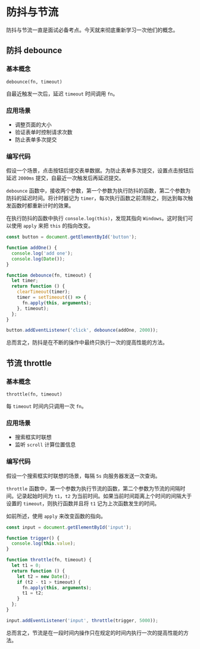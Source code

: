 # 防抖与节流

防抖与节流一直是面试必备考点。今天就来彻底重新学习一次他们的概念。

## 防抖 debounce

### 基本概念

`debounce(fn, timeout)`

自最近触发一次后，延迟 `timeout` 时间调用 `fn`。

### 应用场景

- 调整页面的大小
- 验证表单时控制请求次数
- 防止表单多次提交

### 编写代码

假设一个场景，点击按钮后提交表单数据。为防止表单多次提交，设置点击按钮后延迟 `2000ms` 提交，自最近一次触发后再延迟提交。

`debounce` 函数中，接收两个参数，第一个参数为执行防抖的函数，第二个参数为防抖的延迟时间。将计时器记为 `timer`，每次执行函数之前清除之，则达到每次触发函数时都重新计时的效果。

在执行防抖的函数中执行 `console.log(this)`，发现其指向 `Windows`。这时我们可以使用 `apply` 来把 `this` 的指向改变。

```js
const button = document.getElementById('button');

function addOne() {
  console.log('add one');
  console.log(Date());
}

function debounce(fn, timeout) {
  let timer;
  return function () {
    clearTimeout(timer);
    timer = setTimeout(() => {
      fn.apply(this, arguments);
    }, timeout);
  };
}

button.addEventListener('click', debounce(addOne, 2000));
```

总而言之，防抖是在不断的操作中最终只执行一次的提高性能的方法。

## 节流 throttle

### 基本概念

`throttle(fn, timeout)`

每 `timeout` 时间内只调用一次 `fn`。

### 应用场景

- 搜索框实时联想
- 监听 `scroll` 计算位置信息

### 编写代码

假设一个搜索框实时联想的场景，每隔 `5s` 向服务器发送一次查询。

`throttle` 函数中，第一个参数为执行节流的函数，第二个参数为节流的间隔时间。记录起始时间为 `t1`，`t2` 为当前时间。如果当前时间距离上个时间的间隔大于设置的 `timeout`，则执行函数并且将 `t1` 记为上次函数发生的时间。

如前所述，使用 `apply` 来改变函数的指向。

```js
const input = document.getElementById('input');

function trigger() {
  console.log(this.value);
}

function throttle(fn, timeout) {
  let t1 = 0;
  return function () {
    let t2 = new Date();
    if (t2 - t1 > timeout) {
      fn.apply(this, arguments);
      t1 = t2;
    }
  };
}

input.addEventListener('input', throttle(trigger, 5000));
```

总而言之，节流是在一段时间内操作只在规定的时间内执行一次的提高性能的方法。
